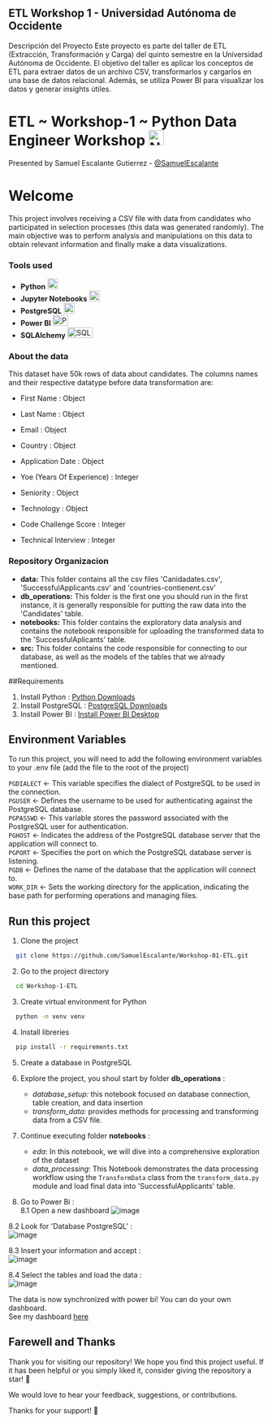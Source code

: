 ## ETL Workshop 1 - Universidad Autónoma de Occidente

Descripción del Proyecto
Este proyecto es parte del taller de ETL (Extracción, Transformación y Carga) del quinto semestre en la Universidad Autónoma de Occidente. El objetivo del taller es aplicar los conceptos de ETL para extraer datos de un archivo CSV, transformarlos y cargarlos en una base de datos relacional. Además, se utiliza Power BI para visualizar los datos y generar insights útiles.

# ETL ~ Workshop-1 ~ Python Data Engineer Workshop <img src="https://upload.wikimedia.org/wikipedia/commons/thumb/c/c3/Python-logo-notext.svg/1869px-Python-logo-notext.svg.png" alt="Nombre de la Imagen" width="30px"/>

Presented by Samuel Escalante Gutierrez - [@SamuelEscalante](https://github.com/SamuelEscalante)

# Welcome

This project involves receiving a CSV file with data from candidates who participated in selection processes (this data was generated randomly). The main objective was to perform analysis and manipulations on this data to obtain relevant information and finally make a data visualizations.

### Tools used

- **Python** <img src="https://cdn-icons-png.flaticon.com/128/3098/3098090.png" alt="Python" width="21px" height="21px">
- **Jupyter Notebooks** <img src="https://upload.wikimedia.org/wikipedia/commons/thumb/3/38/Jupyter_logo.svg/883px-Jupyter_logo.svg.png" alt="Jupyer" width="21px" height="21px">
- **PostgreSQL** <img src="https://cdn-icons-png.flaticon.com/128/5968/5968342.png" alt="Postgres" width="21px" height="21px">
- **Power BI** <img src="https://1000logos.net/wp-content/uploads/2022/08/Microsoft-Power-BI-Logo.png" alt="PowerBI" width="30px" height="21px">
- **SQLAlchemy** <img src="https://quintagroup.com/cms/python/images/sqlalchemy-logo.png/@@images/eca35254-a2db-47a8-850b-2678f7f8bc09.png" alt="SQLalchemy" width="50px" height="21px">

### About the data

This dataset have 50k rows of data about candidates. The columns names and their respective datatype before data transformation are:

- First Name : Object

- Last Name : Object

- Email : Object

- Country : Object

- Application Date : Object

- Yoe (Years Of Experience) : Integer 

- Seniority : Object

- Technology : Object

- Code Challenge Score : Integer

- Technical Interview : Integer

### Repository Organizacion

- **data:** This folder contains all the csv files 'Canidadates.csv', 'SuccessfulApplicants.csv' and 'countries-contienent.csv'
- **db_operations:** This folder is the first one you should run in the first instance, it is generally responsible for putting the raw data into the 'Candidates' table.
- **notebooks:** This folder contains the exploratory data analysis and contains the notebook responsible for uploading the transformed data to the 'SuccessfulAplicants' table.
- **src:** This folder contains the code responsible for connecting to our database, as well as the models of the tables that we already mentioned.

##Requirements
1. Install Python : [Python Downloads](https://www.python.org/downloads/)
2. Install PostgreSQL : [PostgreSQL Downloads](https://www.postgresql.org/download/)
3. Install Power BI : [Install Power BI Desktop](https://www.microsoft.com/en-us/download/details.aspx?id=58494) 

## Environment Variables

To run this project, you will need to add the following environment variables to your .env file
(add the file to the root of the project)

`PGDIALECT` <- This variable specifies the dialect of PostgreSQL to be used in the connection.  
`PGUSER` <- Defines the username to be used for authenticating against the PostgreSQL database.  
`PGPASSWD` <- This variable stores the password associated with the PostgreSQL user for authentication.  
`PGHOST` <- Indicates the address of the PostgreSQL database server that the application will connect to.  
`PGPORT` <-  Specifies the port on which the PostgreSQL database server is listening.  
`PGDB` <- Defines the name of the database that the application will connect to.  
`WORK_DIR` <- Sets the working directory for the application, indicating the base path for performing operations and managing files.

## Run this project

1. Clone the project
```bash
  git clone https://github.com/SamuelEscalante/Workshop-01-ETL.git
```

2. Go to the project directory
```bash
  cd Workshop-1-ETL
```

3. Create virtual environment for Python
```bash
  python -m venv venv
```

4. Install libreries
```bash
  pip install -r requirements.txt
```

5. Create a database in PostgreSQL

6. Explore the project, you shoul start by folder **db_operations** :
   - _database_setup:_  this notebook focused on database connection, table creation, and data insertion
   - _transform_data:_ provides methods for processing and transforming data from a CSV file.
  
7. Continue executing folder **notebooks** :
   - _eda_: In this notebook, we will dive into a comprehensive exploration of the dataset
   - _data_processing_: This Notebook demonstrates the data processing workflow using the `TransformData` class from the `transform_data.py` module and load final data into 'SuccessfulApplicants' table.
  
8. Go to Power Bi :  
8.1 Open a new dashboard
![image](https://github.com/SamuelEscalante/Workshop-01-ETL/assets/111151068/56e0c10a-4819-4e1e-ad28-d47ad4381ec2)

8.2 Look for 'Database PostgreSQL' :  
![image](https://github.com/SamuelEscalante/Workshop-01-ETL/assets/111151068/581e84ff-0cb4-4240-a998-217c8b9607c4)

8.3 Insert your information and accept :  
![image](https://github.com/SamuelEscalante/Workshop-01-ETL/assets/111151068/da2e0d78-ecdc-4068-a97b-c470911c4a18)
  
8.4 Select the tables and load the data :  
![image](https://github.com/SamuelEscalante/Workshop-01-ETL/assets/111151068/da5f7f55-ec3f-40d7-b51e-85b5a7a9c7b6)


The data is now synchronized with power bi! You can do your own dashboard.  
See my dashboard [here](Dashboard-Workshop-01.pdf) 

## Farewell and Thanks

Thank you for visiting our repository! We hope you find this project useful. If it has been helpful or you simply liked it, consider giving the repository a star! 🌟

We would love to hear your feedback, suggestions, or contributions.

Thanks for your support! 👋